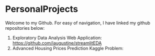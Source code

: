 # PersonalProjects

Welcome to my Github. For easy of navigation, I have linked my github repositories below:

1. Exploratory Data Analysis Web Application: https://github.com/iaugustine/streamlitEDA
2. Advanced Housing Prices Prediction Kaggle Problem: 
